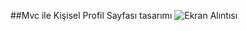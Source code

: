 ##Mvc ile Kişisel Profil Sayfası tasarımı
![Ekran Alıntısı](https://user-images.githubusercontent.com/74780105/132856799-101e1f4e-99bc-41fa-8be1-45422d480c5f.PNG)
